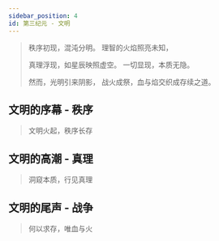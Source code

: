 ```yaml
---
sidebar_position: 4
id: 第三纪元 - 文明
---
```


> 秩序初现，混沌分明。
> 理智的火焰照亮未知，
>
> 真理浮现，如星辰映照虚空。
> 一切显现，本质无隐。
>
> 然而，光明引来阴影，
> 战火成祭，血与焰交织成存续之道。

## 文明的序幕 - 秩序
> 文明火起，秩序长存

## 文明的高潮 - 真理
> 洞窥本质，行见真理

## 文明的尾声 - 战争
> 何以求存，唯血与火